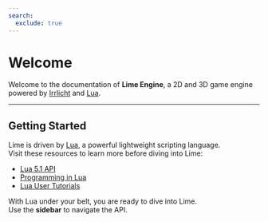 ```yaml
---
search:
  exclude: true
---
```


# Welcome
Welcome to the documentation of **Lime Engine**, a 2D and 3D game engine powered by [Irrlicht](https://irrlicht.sourceforge.io/) and [Lua](https://www.lua.org/).

---

## Getting Started
Lime is driven by [Lua](https://www.lua.org/), a powerful lightweight scripting language.  
Visit these resources to learn more before diving into Lime:

* [Lua 5.1 API](https://www.lua.org/manual/5.1/)
* [Programming in Lua](https://lua.org/pil/)
* [Lua User Tutorials](http://lua-users.org/wiki/TutorialDirectory)

With Lua under your belt, you are ready to dive into Lime.  
Use the **sidebar** to navigate the API.